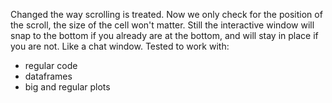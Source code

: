 Changed the way scrolling is treated. Now we only check for the position of the scroll, the size of the cell won't matter.
Still the interactive window will snap to the bottom if you already are at the bottom, and will stay in place if you are not. Like a chat window.
Tested to work with: 
- regular code
- dataframes
- big and regular plots